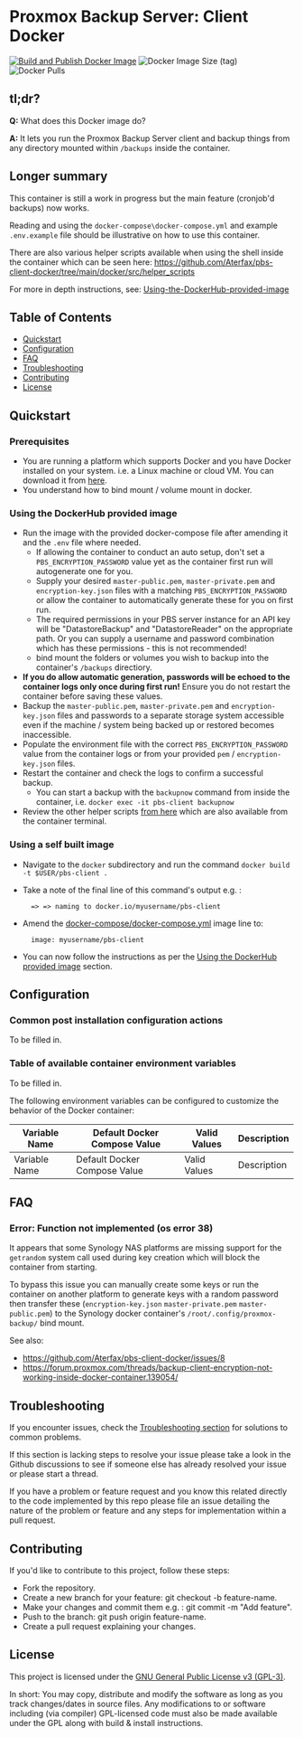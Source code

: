# Proxmox Backup Server: Client Docker

[![Build and Publish Docker Image](https://github.com/Aterfax/pbs-client-docker/actions/workflows/docker-publish.yml/badge.svg)](https://github.com/Aterfax/pbs-client-docker/actions/workflows/docker-publish.yml)
![Docker Image Size (tag)](https://img.shields.io/docker/image-size/aterfax/pbs-client/latest)
![Docker Pulls](https://img.shields.io/docker/pulls/aterfax/pbs-client)

## **tl;dr?**

**Q:** What does this Docker image do? 

**A:** It lets you run the Proxmox Backup Server client and backup things from any directory mounted within ``/backups`` inside the container.

## Longer summary

This container is still a work in progress but the main feature (cronjob'd backups) now works. 

Reading and using the ``docker-compose\docker-compose.yml`` and example ``.env.example`` file should be illustrative on how to use this container. 

There are also various helper scripts available when using the shell inside the container 
which can be seen here: https://github.com/Aterfax/pbs-client-docker/tree/main/docker/src/helper_scripts

For more in depth instructions, see: [Using-the-DockerHub-provided-image](#Using-the-DockerHub-provided-image)

## Table of Contents

- [Quickstart](#Quickstart)
- [Configuration](#Configuration)
- [FAQ](#FAQ)
- [Troubleshooting](#Troubleshooting)
- [Contributing](#Contributing)
- [License](#License)

## Quickstart

### Prerequisites

* You are running a platform which supports Docker and you have Docker installed on your system. i.e. a Linux machine or cloud VM. You can download it from [here](https://www.docker.com/get-started).
* You understand how to bind mount / volume mount in docker.


### Using the DockerHub provided image

* Run the image with the provided docker-compose file after amending it and the ``.env`` file where needed.
  * If allowing the container to conduct an auto setup, don't set a  ``PBS_ENCRYPTION_PASSWORD`` value yet as the container first run will autogenerate one for you.
  * Supply your desired ``master-public.pem``, ``master-private.pem`` and ``encryption-key.json`` files with a matching ``PBS_ENCRYPTION_PASSWORD`` or allow the container to automatically generate these for you on first run.
  * The required permissions in your PBS server instance for an API key will be "DatastoreBackup" and "DatastoreReader" on the appropriate path. Or you can supply a username and password combination which has these permissions - this is not recommended!
  * bind mount the folders or volumes you wish to backup into the container's ``/backups`` directiory.
* **If you do allow automatic generation, passwords will be echoed to the container logs only once during first run!** Ensure you do not restart the container before saving these values.
* Backup the ``master-public.pem``, ``master-private.pem`` and ``encryption-key.json`` files and passwords to a separate storage system accessible even if the machine / system being backed up or restored becomes inaccessible.
* Populate the environment file with the correct ``PBS_ENCRYPTION_PASSWORD`` value from the container logs or from your provided ``pem`` /  ``encryption-key.json`` files.
* Restart the container and check the logs to confirm a successful backup.
  * You can start a backup with the ``backupnow`` command from inside the container, i.e. ``docker exec -it pbs-client backupnow``
* Review the other helper scripts [from here](https://github.com/Aterfax/pbs-client-docker/tree/main/docker/src/helper_scripts) which are also available from the container terminal.


### Using a self built image

* Navigate to the ``docker`` subdirectory and run the command ``docker build -t $USER/pbs-client .``
* Take a note of the final line of this command's output e.g. :

        => => naming to docker.io/myusername/pbs-client

* Amend the [docker-compose/docker-compose.yml](docker-compose/docker-compose.yml) image line to: 
  
        image: myusername/pbs-client

* You can now follow the instructions as per the [Using the DockerHub provided image](#Using-the-DockerHub-provided-image) section.


## Configuration

### Common post installation configuration actions

To be filled in.

### Table of available container environment variables

To be filled in.

The following environment variables can be configured to customize the behavior of the Docker container:

| Variable Name      | Default Docker Compose Value | Valid Values           | Description                                                                                                           |
|--------------------|------------------------------|------------------------|-----------------------------------------------------------------------------------------------------------------------|
| Variable Name      | Default Docker Compose Value | Valid Values           | Description                                                                                                           |



## FAQ

### Error: Function not implemented (os error 38)

It appears that some Synology NAS platforms are missing support for the ``getrandom`` system call used during key creation which will block the container from starting. 

To bypass this issue you can manually create some keys or run the container on another platform to generate keys with a random password then transfer these (``encryption-key.json``  ``master-private.pem``  ``master-public.pem``) to the Synology docker container's ``/root/.config/proxmox-backup/`` bind mount.

See also:
- https://github.com/Aterfax/pbs-client-docker/issues/8
- https://forum.proxmox.com/threads/backup-client-encryption-not-working-inside-docker-container.139054/

## Troubleshooting

If you encounter issues, check the [Troubleshooting section](TROUBLESHOOTING.md)  for solutions to common problems.

If this section is lacking steps to resolve your issue please take a look in the Github discussions to see if someone else has already resolved your issue or 
please start a thread.

If you have a problem or feature request and you know this related directly to the code implemented by this repo please file an issue detailing the nature of the problem or feature and any steps for implementation within a pull request.

## Contributing

If you'd like to contribute to this project, follow these steps:

* Fork the repository.
* Create a new branch for your feature: git checkout -b feature-name.
* Make your changes and commit them e.g. : git commit -m "Add feature".
* Push to the branch: git push origin feature-name.
* Create a pull request explaining your changes.

## License

This project is licensed under the [GNU General Public License v3 (GPL-3)](https://www.tldrlegal.com/license/gnu-general-public-license-v3-gpl-3).

In short: You may copy, distribute and modify the software as long as you track changes/dates in source files. Any modifications to or software including (via compiler) GPL-licensed code must also be made available under the GPL along with build & install instructions.
